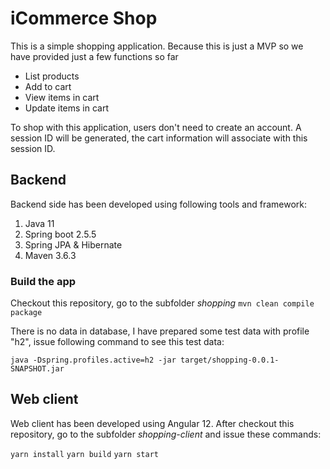# iCommerce Shop
This is a simple shopping application. Because this is just a MVP so we have provided just a few functions so far
- List products 
- Add to cart
- View items in cart
- Update items in cart

To shop with this application, users don't need to create an account. A session ID will be generated, the cart information will associate with this session ID.


## Backend
Backend side has been developed using following tools and framework:
1. Java 11
2. Spring boot 2.5.5
3. Spring JPA & Hibernate
4. Maven 3.6.3

### Build the app
Checkout this repository, go to the subfolder *shopping*
```mvn clean compile package```

There is no data in database, I have prepared some test data with profile "h2", issue following command to see this test data:

```java -Dspring.profiles.active=h2 -jar target/shopping-0.0.1-SNAPSHOT.jar```

## Web client
Web client has been developed using Angular 12.
After checkout this repository, go to the subfolder *shopping-client* and issue these commands:

```yarn install```
```yarn build```
```yarn start```
